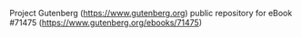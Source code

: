 Project Gutenberg (https://www.gutenberg.org) public repository
for eBook #71475 (https://www.gutenberg.org/ebooks/71475)
